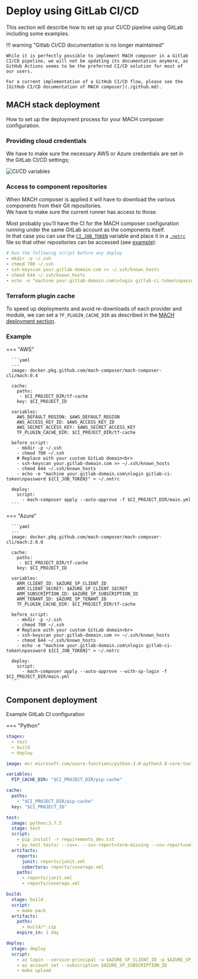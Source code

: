 # Deploy using GitLab CI/CD

This section will describe how to set up your CI/CD pipeline using GitLab
including some examples.

!!! warning "Gitlab CI/CD documentation is no longer maintained"

    While it is perfectly possible to implement MACH composer in a Gitlab CI/CD pipeline, we will not be updating its documentation anymore, as GitHub Actions seems to be the preferred CI/CD solution for most of our users.

    For a current implementation of a GitHub CI/CD flow, please see the [GitHub CI/CD documentation of MACH composer](./github.md).

## MACH stack deployment

How to set up the deployment process for your MACH composer configuration.

### Providing cloud credentials

We have to make sure the necessary AWS or Azure credentials are set in the
GitLab CI/CD settings;

![CI/CD variables](../../_img/deployment/gitlab/variables.png)

### Access to component repositories

When MACH composer is applied it will have to download the various components
from their Git repositories.<br>
We have to make sure the current runner has access to those.

Most probably you'll have the CI for the MACH composer configuration running
under the same GitLab account as the components itself.<br>
In that case you can use the [`CI_JOB_TOKEN`](https://docs.gitlab.com/ee/ci/variables/predefined_variables.html)
variable and place it in a [`.netrc`](https://docs.gitlab.com/ee/user/project/new_ci_build_permissions_model.html#dependent-repositories)
file so that other repositories can be accessed (see [example](#example)):

```yaml
# Run the following script before any deploy
- mkdir -p ~/.ssh
- chmod 700 ~/.ssh
- ssh-keyscan your.gitlab-domain.com >> ~/.ssh/known_hosts
- chmod 644 ~/.ssh/known_hosts
- echo -e "machine your.gitlab-domain.com\nlogin gitlab-ci-token\npassword ${CI_JOB_TOKEN}" > ~/.netrc
```

### Terraform plugin cache

To speed up deployments and avoid re-downloads of each provider and module, we
can set a `TF_PLUGIN_CACHE_DIR` as described in the
[MACH deployment section](../../concepts/components/lifecycle/index.md).

### Example

=== "AWS"

      ```yaml
      ---
      image: docker.pkg.github.com/mach-composer/mach-composer-cli/mach:0.4

      cache:
        paths:
         - $CI_PROJECT_DIR/tf-cache
        key: $CI_PROJECT_ID

      variables:
        AWS_DEFAULT_REGION: $AWS_DEFAULT_REGION
        AWS_ACCESS_KEY_ID: $AWS_ACCESS_KEY_ID
        AWS_SECRET_ACCESS_KEY: $AWS_SECRET_ACCESS_KEY
        TF_PLUGIN_CACHE_DIR: $CI_PROJECT_DIR/tf-cache

      before_script:
        - mkdir -p ~/.ssh
        - chmod 700 ~/.ssh
        # Replace with your custom GitLab domain<br>
        - ssh-keyscan your.gitlab-domain.com >> ~/.ssh/known_hosts
        - chmod 644 ~/.ssh/known_hosts
        - echo -e "machine your.gitlab-domain.com\nlogin gitlab-ci-token\npassword ${CI_JOB_TOKEN}" > ~/.netrc

      deploy:
        script:
          - mach-composer apply --auto-approve -f $CI_PROJECT_DIR/main.yml
      ```
=== "Azure"

      ```yaml
      ---
      image: docker.pkg.github.com/mach-composer/mach-composer-cli/mach:2.0.0

      cache:
        paths:
         - $CI_PROJECT_DIR/tf-cache
        key: $CI_PROJECT_ID

      variables:
        ARM_CLIENT_ID: $AZURE_SP_CLIENT_ID
        ARM_CLIENT_SECRET: $AZURE_SP_CLIENT_SECRET
        ARM_SUBSCRIPTION_ID: $AZURE_SP_SUBSCRIPTION_ID
        ARM_TENANT_ID: $AZURE_SP_TENANT_ID
        TF_PLUGIN_CACHE_DIR: $CI_PROJECT_DIR/tf-cache

      before_script:
        - mkdir -p ~/.ssh
        - chmod 700 ~/.ssh
        # Replace with your custom GitLab domain<br>
        - ssh-keyscan your.gitlab-domain.com >> ~/.ssh/known_hosts
        - chmod 644 ~/.ssh/known_hosts
        - echo -e "machine your.gitlab-domain.com\nlogin gitlab-ci-token\npassword ${CI_JOB_TOKEN}" > ~/.netrc

      deploy:
        script:
          - mach-composer apply --auto-approve --with-sp-login -f $CI_PROJECT_DIR/main.yml
      ```

## Component deployment

Example GitLab CI configuration

=== "Python"

  ```yaml
  stages:
    - test
    - build
    - deploy

  image: mcr.microsoft.com/azure-functions/python:3.0-python3.8-core-tools

  variables:
    PIP_CACHE_DIR: "$CI_PROJECT_DIR/pip-cache"

  cache:
    paths:
      - "$CI_PROJECT_DIR/pip-cache"
    key: "$CI_PROJECT_ID"

  test:
    image: python:3.7.5
    stage: test
    script:
      - pip install -r requirements_dev.txt
      - py.test tests/ --cov=. --cov-report=term-missing --cov-report=xml:reports/coverage.xml --junit-xml=reports/junit.xml
    artifacts:
      reports:
        junit: reports/junit.xml
        cobertura: reports/coverage.xml
      paths:
        - reports/junit.xml
        - reports/coverage.xml

  build:
    stage: build
    script:
      - make pack
    artifacts:
      paths:
        - build/*.zip
      expire_in: 1 day

  deploy:
    stage: deploy
    script:
      - az login --service-principal -u $AZURE_SP_CLIENT_ID -p $AZURE_SP_CLIENT_SECRET --tenant $AZURE_SP_TENANT_ID
      - az account set --subscription $AZURE_SP_SUBSCRIPTION_ID
      - make upload
  ```
